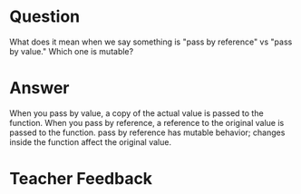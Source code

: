 # Question
What does it mean when we say something is "pass by reference" vs "pass by value." Which one is mutable?

# Answer
When you pass by value, a copy of the actual value is passed to the function. When you pass by reference, a reference to the original value is passed to the function. pass by reference has mutable behavior; changes inside the function affect the original value.

# Teacher Feedback